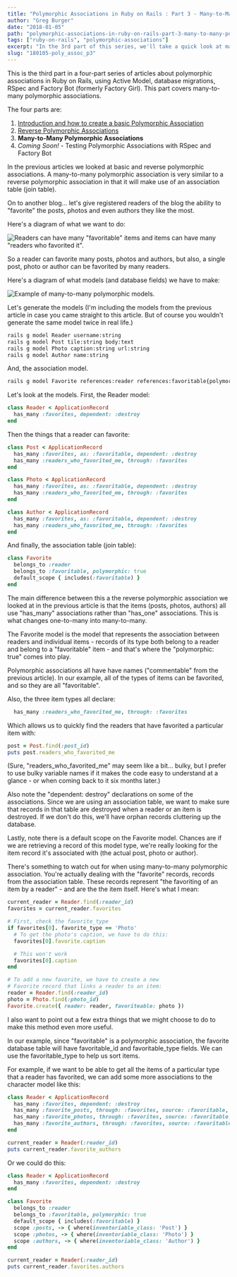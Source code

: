 ```yaml
---
title: "Polymorphic Associations in Ruby on Rails : Part 3 - Many-to-Many Polymorphic Associations"
author: "Greg Burger"
date: "2018-01-05"
path: "polymorphic-associations-in-ruby-on-rails-part-3-many-to-many-polymorphic-associations"
tags: ["ruby-on-rails", "polymorphic-associations"]
excerpt: "In the 3rd part of this series, we'll take a quick look at many-to-many polymorphic associations using ActiveModel in Ruby on Rails."
slug: "180105-poly_assoc_p3"
---
```


This is the third part in a four-part series of articles about polymorphic associations in Ruby on Rails, using Active Model, database migrations, RSpec and Factory Bot (formerly Factory Girl). This part covers many-to-many polymorphic associations.

The four parts are:

1. [Introduction and how to create a basic Polymorphic Association](https://99linesofcode.com/polymorphic-associations-in-ruby-on-rails-part-1-introduction)
2. [Reverse Polymorphic Associations](https://99linesofcode.com/polymorphic-associations-in-ruby-on-rails-part-2-reverse-polymorphic-associations)
3. **Many-to-Many Polymorphic Associations**
4. _Coming Soon!_ - Testing Polymorphic Associations with RSpec and Factory Bot

In the previous articles we looked at basic and reverse polymorphic associations. A many-to-many polymorphic association is very similar to a reverse polymorphic association in that it will make use of an association table (join table).

On to another blog... let's give registered readers of the blog the ability to "favorite" the posts, photos and even authors they like the most.

Here's a diagram of what we want to do:

![Readers can have many "favoritable" items and items can have many "readers who favorited it".](https://99linesofcode.com/wp-content/uploads/2018/01/mm-reverse-poly.png)

So a reader can favorite many posts, photos and authors, but also, a single post, photo or author can be favorited by many readers.

Here's a diagram of what models (and database fields) we have to make:

![Example of many-to-many polymorphic models.](https://99linesofcode.com/wp-content/uploads/2018/01/mm-reverse-poly-models.png)

Let's generate the models (I'm including the models from the previous article in case you came straight to this article. But of course you wouldn't generate the same model twice in real life.)

```bash
rails g model Reader username:string
rails g model Post tile:string body:text
rails g model Photo caption:string url:string
rails g model Author name:string
```

And, the association model.

```bash
rails g model Favorite references:reader references:favoritable{polymorphic} sequence:int
```

Let's look at the models. First, the Reader model:

```ruby
class Reader < ApplicationRecord
  has_many :favorites, dependent: :destroy
end
```

Then the things that a reader can favorite:

```ruby
class Post < ApplicationRecord
  has_many :favorites, as: :favoritable, dependent: :destroy
  has_many :readers_who_favorited_me, through: :favorites
end

class Photo < ApplicationRecord
  has_many :favorites, as: :favoritable, dependent: :destroy
  has_many :readers_who_favorited_me, through: :favorites
end

class Author < ApplicationRecord
  has_many :favorites, as: :favoritable, dependent: :destroy
  has_many :readers_who_favorited_me, through: :favorites
end
```

And finally, the association table (join table):

```ruby
class Favorite
  belongs_to :reader
  belongs_to :favoritable, polymorphic: true
  default_scope { includes(:favoritable) }
end
```

The main difference between this a the reverse polymorphic association we looked at in the previous article is that the items (posts, photos, authors) all use "has\_many" associations rather than "has\_one" associations. This is what changes one-to-many into many-to-many.

The Favorite model is the model that represents the association between readers and individual items - records of its type both belong to a reader and belong to a "favoritable" item - and that's where the "polymorphic: true" comes into play.

Polymorphic associations all have have names ("commentable" from the previous article). In our example, all of the types of items can be favorited, and so they are all "favoritable".

Also, the three item types all declare:

```ruby
  has_many :readers_who_favorited_me, through: :favorites
```

Which allows us to quickly find the readers that have favorited a particular item with:

```ruby
post = Post.find(:post_id)
puts post.readers_who_favorited_me
```

(Sure, "readers_who_favorited_me" may seem like a bit... bulky, but I prefer to use bulky variable names if it makes the code easy to understand at a glance - or when coming back to it six months later.)

Also note the "dependent: destroy" declarations on some of the associations. Since we are using an association table, we want to make sure that records in that table are destroyed when a reader or an item is destroyed. If we don't do this, we'll have orphan records cluttering up the database.

Lastly, note there is a default scope on the Favorite model. Chances are if we are retrieving a record of this model type, we're really looking for the item record it's associated with (the actual post, photo or author).

There's something to watch out for when using many-to-many polymorphic association. You're actually dealing with the "favorite" records, records from the association table. These records represent "the favoriting of an item by a reader" - and are the the item itself. Here's what I mean:

```ruby
current_reader = Reader.find(:reader_id)
favorites = current_reader.favorites

# First, check the favorite_type
if favorites[0]. favorite_type == 'Photo'
  # To get the photo's caption, we have to do this:
  favorites[0].favorite.caption

  # This won't work
  favorites[0].caption
end

# To add a new favorite, we have to create a new
# Favorite record that links a reader to an item:
reader = Reader.find(:reader_id)
photo = Photo.find(:photo_id)
Favorite.create({ reader: reader, favoriteable: photo })
```

I also want to point out a few extra things that we might choose to do to make this method even more useful.

In our example, since "favoritable" is a polymorphic association, the favorite database table will have favoritable\_id and favoritable\_type fields. We can use the favoritable\_type to help us sort items.

For example, if we want to be able to get all the items of a particular type that a reader has favorited, we can add some more associations to the character model like this:

```ruby
class Reader < ApplicationRecord
  has_many :favorites, dependent: :destroy
  has_many :favorite_posts, through: :favorites, source: :favoritable, source_type: 'Post'
  has_many :favorite_photos, through: :favorites, source: :favoritable, source_type: 'Photo'
  has_many :favorite_authors, through: :favorites, source: :favoritable, source_type: 'Author'
end

current_reader = Reader(:reader_id)
puts current_reader.favorite_authors
```

Or we could do this:

```ruby
class Reader < ApplicationRecord
  has_many :favorites, dependent: :destroy
end

class Favorite
  belongs_to :reader
  belongs_to :favoritable, polymorphic: true
  default_scope { includes(:favoritable) }
  scope :posts, -> { where(inventoriable_class: 'Post') }
  scope :photos, -> { where(inventoriable_class: 'Photo') }
  scope :authors, -> { where(inventoriable_class: 'Author') }
end

current_reader = Reader(:reader_id)
puts current_reader.favorites.authors
```
